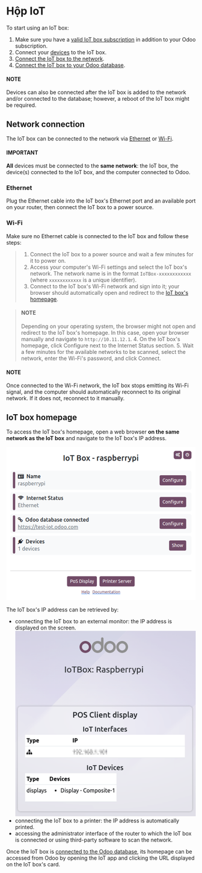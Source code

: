 # Hộp IoT

To start using an IoT box:

1. Make sure you have a [valid IoT box subscription](../iot.md#iot-iot-iot-subscription) in addition to
   your Odoo subscription.
2. Connect your [devices](devices.md) to the IoT box.
3. [Connect the IoT box to the network](#iot-iot-box-network).
4. [Connect the IoT box to your Odoo database](connect.md).

#### NOTE
Devices can also be connected after the IoT box is added to the network and/or connected to the
database; however, a reboot of the IoT box might be required.

<a id="iot-iot-box-network"></a>

## Network connection

The IoT box can be connected to the network via [Ethernet](#iot-iot-box-network-ethernet) or
[Wi-Fi](#iot-iot-box-network-wifi).

#### IMPORTANT
**All** devices must be connected to the **same network**: the IoT box, the device(s) connected
to the IoT box, and the computer connected to Odoo.

<a id="iot-iot-box-network-ethernet"></a>

### Ethernet

Plug the Ethernet cable into the IoT box's Ethernet port and an available port on your router, then
connect the IoT box to a power source.

<a id="iot-iot-box-network-wifi"></a>

### Wi-Fi

Make sure no Ethernet cable is connected to the IoT box and follow these steps:

> 1. Connect the IoT box to a power source and wait a few minutes for it to power on.
> 2. Access your computer's Wi-Fi settings and select the IoT box's network. The network name is in
>    the format `IoTBox-xxxxxxxxxxxx` (where `xxxxxxxxxxxx` is a unique identifier).
> 3. Connect to the IoT box's Wi-Fi network and sign into it; your browser should automatically
>    open and redirect to the [IoT box's homepage](#iot-iot-box-homepage).

>    #### NOTE
>    Depending on your operating system, the browser might not open and redirect to the IoT box's
>    homepage. In this case, open your browser manually and navigate to `http://10.11.12.1`.
> 4. On the IoT box's homepage, click Configure next to the Internet Status
>    section.
> 5. Wait a few minutes for the available networks to be scanned, select the network, enter the
>    Wi-Fi's password, and click Connect.

#### NOTE
Once connected to the Wi-Fi network, the IoT box stops emitting its Wi-Fi signal, and the
computer should automatically reconnect to its original network. If it does not, reconnect to it
manually.

<a id="iot-iot-box-homepage"></a>

## IoT box homepage

To access the IoT box's homepage, open a web browser **on the same network as the IoT box** and
navigate to the IoT box's IP address.

![IoT box's homepage](../../../.gitbook/assets/iot-homepage.png)

The IoT box's IP address can be retrieved by:

- connecting the IoT box to an external monitor: the IP address is displayed on the screen.
  ![POS display with IoT box's IP address](../../../.gitbook/assets/iot-pos-display.png)
- connecting the IoT box to a printer: the IP address is automatically printed.
- accessing the administrator interface of the router to which the IoT box is connected or using
  third-party software to scan the network.

Once the IoT box is [connected to the Odoo database](connect.md), its homepage can be accessed
from Odoo by opening the IoT app and clicking the URL displayed on the IoT box's card.
